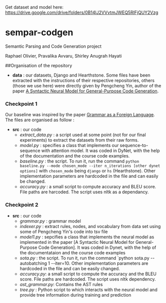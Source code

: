 Get dataset and model here:
https://drive.google.com/drive/folders/0B14lJ2VVvtmJWEQ5RlFjQUY2Vzg

# sempar-codgen
Semantic Parsing and Code Generation project

Raphael Olivier, Pravalika Avvaru, Shirley Anugrah Hayati

##Organisation of the repository
* **data** : our datasets, Django and Hearthstone. Some files have been extracted with the instructions of their respective repositories, others (those we use here) were directly given by Pengcheng Yin, author of the paper [A Syntactic Neural Model for General-Purpose Code Generation](https://arxiv.org/abs/1704.01696).
### Checkpoint 1
Our baseline was inspired by the paper [Grammar as a Foreign Language](https://arxiv.org/abs/1412.7449). The files are organised as follow :
* **src** : our code
    * *extract_data.py* : a script used at some point (not for our final experiments) to extract the datasets from their raw forms.
    * *model.py* : specifies a class that implements our sequence-to-sequence with attention model. It was coded in DyNet, with the help of the documentation and the course code examples.
    * *baseline.py* : the script. To run it, run the command `python baseline.py --mode chosen_mode --iter n_iterations [other dynet options]` with `chosen_mode` being `django` or `hs` (Hearthstone). Other implementation parameters are hardcoded in the file and can easily be changed.
    * *accuracy.py* : a small script to compute accuracy and BLEU score. File paths are harcoded. The script uses nltk as a dependancy.
### Checkpoint 2
* **src** : our code
    * *grammar.py* : grammar model
    * *indexer.py* : extract rules, nodes, and vocabulary from data set using some of Pengcheng Yin's code into tsv file
    * *model1.py* : sepcifies a class that implements the neural model as implemented in the paper [A Syntactic Neural Model for General-Purpose Code Generation]. It was coded in Dynet, with the help of the documentataion and the course code examples
    * *sota.py* : the script. To run it, run the command `python sota.py --autobatching 1 --iter=10. Other implementation parameters are hardcoded in the file and can be easily changed.
    * *accuracy.py*: a small script to compute the accuracy and the BLEU score. File paths are hardcoded. The script uses nltk dependency.
    * *ast_grammar.py*: Contains the AST rules
    * *tree.py* : Python script to which interacts with the neural model and provide tree information during training and prediction
